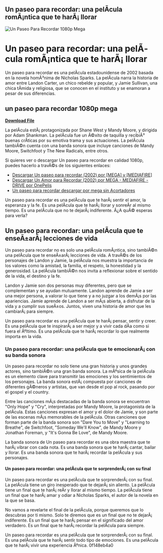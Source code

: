 ## Un paseo para recordar: una pelÃ­cula romÃ¡ntica que te harÃ¡ llorar

 
![Un Paseo Para Recordar 1080p Mega](https://i.ytimg.com/vi/qDvV811iDxw/maxresdefault.jpg?sqp=-oaymwEmCIAKENAF8quKqQMa8AEB-AH-CYAC0AWKAgwIABABGGUgTShDMA8=&rs=AOn4CLAYTgy-FKl7rfeLNaIeu_yUsJE9Dw)

 
# Un paseo para recordar: una pelÃ­cula romÃ¡ntica que te harÃ¡ llorar
 
Un paseo para recordar es una pelÃ­cula estadounidense de 2002 basada en la novela homÃ³nima de Nicholas Sparks. La pelÃ­cula narra la historia de amor entre Landon Carter, un chico rebelde y popular, y Jamie Sullivan, una chica tÃ­mida y religiosa, que se conocen en el instituto y se enamoran a pesar de sus diferencias.
 
## un paseo para recordar 1080p mega


[**Download File**](https://www.google.com/url?q=https%3A%2F%2Fblltly.com%2F2tLoRv&sa=D&sntz=1&usg=AOvVaw1vJqXvxO7QBM4NyQg3X1Fq)

 
La pelÃ­cula estÃ¡ protagonizada por Shane West y Mandy Moore, y dirigida por Adam Shankman. La pelÃ­cula fue un Ã©xito de taquilla y recibiÃ³ buenas crÃ­ticas por su emotiva trama y sus actuaciones. La pelÃ­cula tambiÃ©n cuenta con una banda sonora que incluye canciones de Mandy Moore, Switchfoot y The New Radicals, entre otros.
 
Si quieres ver o descargar Un paseo para recordar en calidad 1080p, puedes hacerlo a travÃ©s de los siguientes enlaces:
 
- [Descargar Un paseo para recordar (2002) por \[MEGA\] y \[MEDIAFIRE\]](https://descargamas.org/movie/un-paseo-para-recordar/)
- [Descargar Un Amor para Recordar (2002) por MEGA - MEDIAFIRE - DRIVE por OnePelis](https://onepelis.org/un-paseo-para-recordar/)
- [Un paseo para recordar descargar por mega sin Acortadores](https://www.youtube.com/watch?v=Z5mCrx_S3to)

Un paseo para recordar es una pelÃ­cula que te harÃ¡ sentir el amor, la esperanza y la fe. Es una pelÃ­cula que te harÃ¡ llorar y sonreÃ­r al mismo tiempo. Es una pelÃ­cula que no te dejarÃ¡ indiferente. Â¿A quÃ© esperas para verla?
  
## Un paseo para recordar: una pelÃ­cula que te enseÃ±arÃ¡ lecciones de vida
 
Un paseo para recordar no es solo una pelÃ­cula romÃ¡ntica, sino tambiÃ©n una pelÃ­cula que te enseÃ±arÃ¡ lecciones de vida. A travÃ©s de los personajes de Landon y Jamie, la pelÃ­cula nos muestra la importancia de los valores como la amistad, la familia, el respeto, la honestidad y la generosidad. La pelÃ­cula tambiÃ©n nos invita a reflexionar sobre el sentido de la vida, el destino y la fe.
 
Landon y Jamie son dos personas muy diferentes, pero que se complementan y se ayudan mutuamente. Landon aprende de Jamie a ser una mejor persona, a valorar lo que tiene y a no juzgar a los demÃ¡s por las apariencias. Jamie aprende de Landon a ser mÃ¡s abierta, a disfrutar de la vida y a cumplir sus sueÃ±os. Juntos, viven una historia de amor que les cambiarÃ¡ para siempre.
 
Un paseo para recordar es una pelÃ­cula que te harÃ¡ pensar, sentir y creer. Es una pelÃ­cula que te inspirarÃ¡ a ser mejor y a vivir cada dÃ­a como si fuera el Ãºltimo. Es una pelÃ­cula que te harÃ¡ recordar lo que realmente importa en la vida.
  
### Un paseo para recordar: una pelÃ­cula que te emocionarÃ¡ con su banda sonora
 
Un paseo para recordar no solo tiene una gran historia y unos grandes actores, sino tambiÃ©n una gran banda sonora. La mÃºsica de la pelÃ­cula es un elemento clave para transmitir las emociones y los sentimientos de los personajes. La banda sonora estÃ¡ compuesta por canciones de diferentes gÃ©neros y artistas, que van desde el pop al rock, pasando por el gospel y el country.
 
Entre las canciones mÃ¡s destacadas de la banda sonora se encuentran "Only Hope" y "Cry", interpretadas por Mandy Moore, la protagonista de la pelÃ­cula. Estas canciones expresan el amor y el dolor de Jamie, y son parte de las escenas mÃ¡s memorables de la pelÃ­cula. Otras canciones que forman parte de la banda sonora son "Dare You to Move" y "Learning to Breathe", de Switchfoot, "Someday We'll Know", de Mandy Moore y Jonathan Foreman, y "It's Gonna Be Love", de Mandy Moore.
 
La banda sonora de Un paseo para recordar es una obra maestra que te harÃ¡ vibrar con cada nota. Es una banda sonora que te harÃ¡ cantar, bailar y llorar. Es una banda sonora que te harÃ¡ recordar la pelÃ­cula y sus personajes.
  
#### Un paseo para recordar: una pelÃ­cula que te sorprenderÃ¡ con su final
 
Un paseo para recordar es una pelÃ­cula que te sorprenderÃ¡ con su final. La pelÃ­cula tiene un giro inesperado que te dejarÃ¡ sin aliento. La pelÃ­cula tiene un final que te harÃ¡ reÃ­r y llorar al mismo tiempo. La pelÃ­cula tiene un final que te harÃ¡ amar y odiar a Nicholas Sparks, el autor de la novela en la que se basa.
 
No vamos a revelarte el final de la pelÃ­cula, porque queremos que lo descubras por ti mismo. Solo te diremos que es un final que no te dejarÃ¡ indiferente. Es un final que te harÃ¡ pensar en el significado del amor verdadero. Es un final que te harÃ¡ recordar la pelÃ­cula para siempre.
 
Un paseo para recordar es una pelÃ­cula que te sorprenderÃ¡ con su final. Es una pelÃ­cula que te harÃ¡ sentir todo tipo de emociones. Es una pelÃ­cula que te harÃ¡ vivir una experiencia Ãºnica.
 0f148eb4a0
